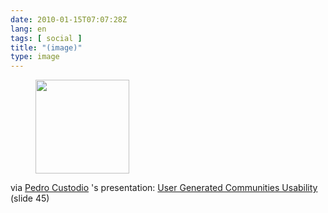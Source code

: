 ```yaml
---
date: 2010-01-15T07:07:28Z
lang: en
tags: [ social ]
title: "(image)"
type: image
---
```


<figure>
<a
href="https://hugo.ferreira.cc/via-pedro-custodios-presentation-user-generated/attachment/1178/"
rel="attachment"><img
src="/wp-content/uploads/2010/01/tumblr_kwazkghVBT1qz82meo1_1280-150x150.png"
width="150" height="150" /></a></figure>

via [Pedro Custodio](http://pedrocustodio.com) 's presentation: [User
Generated Communities
Usability](http://www.slideshare.net/pecus/user-generated-communities-usability)
(slide 45)

